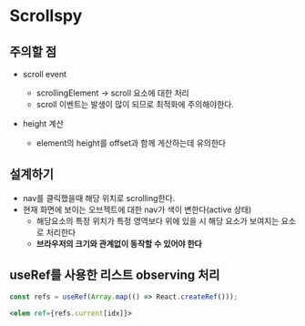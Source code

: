 # Scrollspy

## 주의할 점

- scroll event
  - scrollingElement → scroll 요소에 대한 처리
  - scroll 이벤트는 발생이 많이 되므로 최적화에 주의해야한다.

- height 계산
  - element의 height를 offset과 함께 게산하는데 유의한다

## 설계하기

- nav를 클릭했을때 해당 위치로 scrolling한다.
- 현재 화면에 보이는 오브젝트에 대한 nav가 색이 변한다(active 상태)
  - 해당요소의 특정 위치가 특정 영역보다 위에 있을 시 해당 요소가 보여지는 요소로 처리한다
  - **브라우저의 크기와 관계없이 동작할 수 있어야 한다**

## useRef를 사용한 리스트 observing 처리

```jsx
const refs = useRef(Array.map(() => React.createRef()));

<elem ref={refs.current[idx]}>
```
